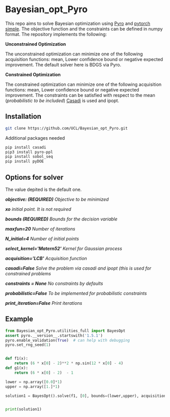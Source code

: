 # Bayesian_opt_Pyro
This repo aims to solve Bayesian optimization using [Pyro](https://pyro.ai/) and [pytorch simple](https://pytorch.org/). The objective function and the constraints can be defined in numpy format. The repository implements the following: 

**Unconstrained Optimization**

The unconstrained optimization can minimize one of the following acquisition functions: mean, Lower confidence bound or negative expected improvement. 
The default solver here is BDGS via Pyro. 

**Constrained Optimization**

The constrained optimization can minimize one of the following acquisition functions: mean, Lower confidence bound or negative expected improvement. The constraints can be satisfied with respect to the mean (*probabilistic to be included*)
[Casadi](https://web.casadi.org/) is used and ipopt. 

## Installation

```bash
git clone https://github.com/UCL/Bayesian_opt_Pyro.git
```
Additional packages needed 
```bash
pip install casadi 
pip3 install pyro-ppl
pip install sobol_seq
pip install pyDOE
```

## Options for solver
 The value depited is the default one.
 
***objective: (REQUIRED)***           *Objective to be minimized*
 
***xo***                      *initial point. It is not required*

***bounds (REQUIRED)***       *Bounds for the decision variable*
 
***maxfun=20***                 *Number of iterations*
 
***N_initial=4***                *Number of initial points*
 
***select_kernel='Matern52'***    *Kernel for Gaussian process*

***acquisition='LCB'***           *Acquisition function*

***casadi=False***                *Solve the problem via casadi and ipopt (this is used for constrained problems*

***constraints = None***          *No constraints by defaults*

***probabilistic=False***        *To be implemented for probabilistic constraints*

***print_iteration=False***       *Print iterations*


## Example
```python
from Bayesian_opt_Pyro.utilities_full import BayesOpt
assert pyro.__version__.startswith('1.5.1')
pyro.enable_validation(True)  # can help with debugging
pyro.set_rng_seed(1)


def f1(x):
    return (6 * x[0] - 2)**2 * np.sin(12 * x[0] - 4)
def g1(x):
    return (6 * x[0] - 2)  - 1

lower = np.array([0.0]*1)
upper = np.array([1.]*1)

solution1 = BayesOpt().solve(f1, [0], bounds=(lower,upper), acquisition='LCB', print_iteration=True, constraints=[g1])


print(solution1)
```

